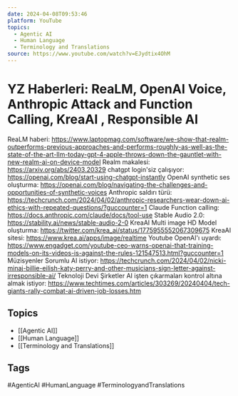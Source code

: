 ```yaml
---
date: 2024-04-08T09:53:46
platform: YouTube
topics:
  - Agentic AI
  - Human Language
  - Terminology and Translations
source: https://www.youtube.com/watch?v=EJydtix4OhM
---
```

# YZ Haberleri: ReaLM, OpenAI Voice, Anthropic Attack and Function Calling, KreaAI , Responsible AI

ReaLM haberi: https://www.laptopmag.com/software/we-show-that-realm-outperforms-previous-approaches-and-performs-roughly-as-well-as-the-state-of-the-art-llm-today-gpt-4-apple-throws-down-the-gauntlet-with-new-realm-ai-on-device-model
Realm makalesi: https://arxiv.org/abs/2403.20329
chatgpt login'siz çalışıyor: https://openai.com/blog/start-using-chatgpt-instantly
OpenAI synthetic ses oluşturma: https://openai.com/blog/navigating-the-challenges-and-opportunities-of-synthetic-voices
Anthropic saldırı türü: https://techcrunch.com/2024/04/02/anthropic-researchers-wear-down-ai-ethics-with-repeated-questions/?guccounter=1
Claude Function calling: https://docs.anthropic.com/claude/docs/tool-use
Stable Audio 2.0: https://stability.ai/news/stable-audio-2-0
KreaAI Multi image HD Model oluşturma: https://twitter.com/krea_ai/status/1775955552067309675
KreaAI sitesi: https://www.krea.ai/apps/image/realtime
Youtube OpenAI'ı uyardı: https://www.engadget.com/youtube-ceo-warns-openai-that-training-models-on-its-videos-is-against-the-rules-121547513.html?guccounter=1
Müzisyenler Sorumlu AI istiyor: https://techcrunch.com/2024/04/02/nicki-minaj-billie-eilish-katy-perry-and-other-musicians-sign-letter-against-irresponsible-ai/
Teknoloji Devi Şirketler AI işten çıkarmaları kontrol altına almak istiyor: https://www.techtimes.com/articles/303269/20240404/tech-giants-rally-combat-ai-driven-job-losses.htm

## Topics
- [[Agentic AI]]
- [[Human Language]]
- [[Terminology and Translations]]

## Tags
#AgenticAI #HumanLanguage #TerminologyandTranslations